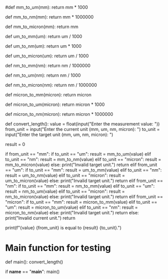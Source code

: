 #def mm_to_um(mm):
  return mm * 1000

def mm_to_nm(mm):
  return mm * 1000000

def mm_to_micron(mm):
  return mm

def um_to_mm(um):
  return um / 1000

def um_to_nm(um):
  return um * 1000

def um_to_micron(um):
  return um / 1000

def nm_to_mm(nm):
  return nm / 1000000

def nm_to_um(nm):
  return nm / 1000

def nm_to_micron(nm):
  return nm / 1000000

def micron_to_mm(micron):
  return micron

def micron_to_um(micron):
  return micron * 1000

def micron_to_nm(micron):
  return micron * 1000000

def convert_length():
  value = float(input("Enter the measurement value: "))
  from_unit = input("Enter the current unit (mm, um, nm, micron): ")
  to_unit = input("Enter the target unit (mm, um, nm, micron): ")

  result = 0

  if from_unit == "mm":
      if to_unit == "um":
          result = mm_to_um(value)
      elif to_unit == "nm":
          result = mm_to_nm(value)
      elif to_unit == "micron":
          result = mm_to_micron(value)
      else:
          print("Invalid target unit.")
          return
  elif from_unit == "um":
      if to_unit == "mm":
          result = um_to_mm(value)
      elif to_unit == "nm":
          result = um_to_nm(value)
      elif to_unit == "micron":
          result = um_to_micron(value)
      else:
          print("Invalid target unit.")
          return
  elif from_unit == "nm":
      if to_unit == "mm":
          result = nm_to_mm(value)
      elif to_unit == "um":
          result = nm_to_um(value)
      elif to_unit == "micron":
          result = nm_to_micron(value)
      else:
          print("Invalid target unit.")
          return
  elif from_unit == "micron":
      if to_unit == "mm":
          result = micron_to_mm(value)
      elif to_unit == "um":
          result = micron_to_um(value)
      elif to_unit == "nm":
          result = micron_to_nm(value)
      else:
          print("Invalid target unit.")
          return
  else:
      print("Invalid current unit.")
      return

  print(f"{value} {from_unit} is equal to {result} {to_unit}.")

# Main function for testing
def main():
  convert_length()

if __name__ == "__main__":
  main()
